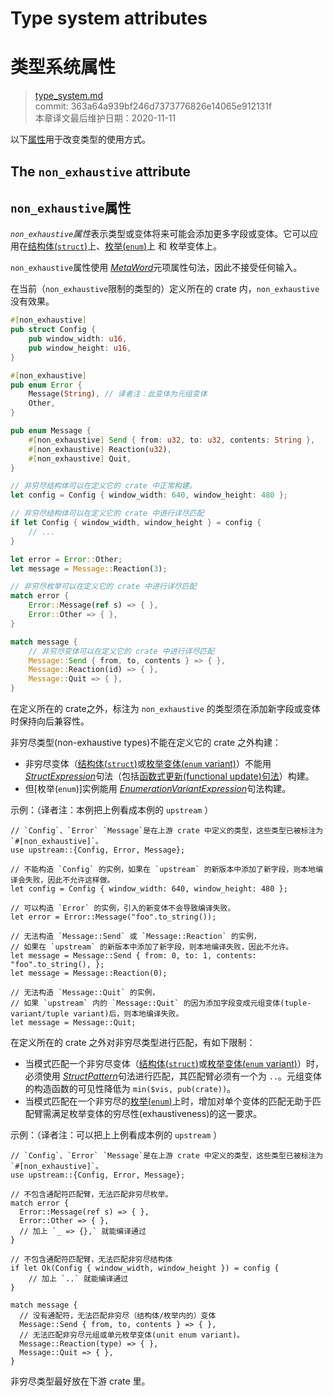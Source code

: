 # Type system attributes
# 类型系统属性

>[type_system.md](https://github.com/rust-lang/reference/blob/master/src/attributes/type_system.md)\
>commit: 363a64a939bf246d7373776826e14065e912131f \
>本章译文最后维护日期：2020-11-11

以下[属性][attributes]用于改变类型的使用方式。

## The `non_exhaustive` attribute
## `non_exhaustive`属性

*`non_exhaustive`属性*表示类型或变体将来可能会添加更多字段或变体。它可以应用在[结构体(`struct`)][struct]上、[枚举(`enum`)][enum]上 和 枚举变体上。

`non_exhaustive`属性使用 [_MetaWord_]元项属性句法，因此不接受任何输入。

在当前（`non_exhaustive`限制的类型的）定义所在的 crate 内，`non_exhaustive` 没有效果。

```rust
#[non_exhaustive]
pub struct Config {
    pub window_width: u16,
    pub window_height: u16,
}

#[non_exhaustive]
pub enum Error {
    Message(String), // 译者注：此变体为元组变体
    Other,
}

pub enum Message {
    #[non_exhaustive] Send { from: u32, to: u32, contents: String },
    #[non_exhaustive] Reaction(u32),
    #[non_exhaustive] Quit,
}

// 非穷尽结构体可以在定义它的 crate 中正常构建。
let config = Config { window_width: 640, window_height: 480 };

// 非穷尽结构体可以在定义它的 crate 中进行详尽匹配
if let Config { window_width, window_height } = config {
    // ...
}

let error = Error::Other;
let message = Message::Reaction(3);

// 非穷尽枚举可以在定义它的 crate 中进行详尽匹配
match error {
    Error::Message(ref s) => { },
    Error::Other => { },
}

match message {
    // 非穷尽变体可以在定义它的 crate 中进行详尽匹配
    Message::Send { from, to, contents } => { },
    Message::Reaction(id) => { },
    Message::Quit => { },
}
```

在定义所在的 crate之外，标注为 `non_exhaustive` 的类型须在添加新字段或变体时保持向后兼容性。

非穷尽类型(non-exhaustive types)不能在定义它的 crate 之外构建：

- 非穷尽变体（[结构体(`struct`)][struct]或[枚举变体(`enum` variant)][enum]）不能用 [_StructExpression_]句法（包括[函数式更新(functional update)句法][functional update syntax]）构建。
- 但[枚举(`enum`)]实例能用 [_EnumerationVariantExpression_]句法构建。

示例：（译者注：本例把上例看成本例的 `upstream` ）
<!-- ignore: requires external crates -->
```rust,ignore
// `Config`、`Error` `Message`是在上游 crate 中定义的类型，这些类型已被标注为 `#[non_exhaustive]`。
use upstream::{Config, Error, Message};

// 不能构造 `Config` 的实例，如果在 `upstream` 的新版本中添加了新字段，则本地编译会失败，因此不允许这样做。
let config = Config { window_width: 640, window_height: 480 };

// 可以构造 `Error` 的实例，引入的新变体不会导致编译失败。
let error = Error::Message("foo".to_string());

// 无法构造 `Message::Send` 或 `Message::Reaction` 的实例，
// 如果在 `upstream` 的新版本中添加了新字段，则本地编译失败，因此不允许。
let message = Message::Send { from: 0, to: 1, contents: "foo".to_string(), };
let message = Message::Reaction(0);

// 无法构造 `Message::Quit` 的实例，
// 如果 `upstream` 内的 `Message::Quit` 的因为添加字段变成元组变体(tuple-variant/tuple variant)后，则本地编译失败。
let message = Message::Quit;
```

在定义所在的 crate 之外对非穷尽类型进行匹配，有如下限制：

- 当模式匹配一个非穷尽变体（[结构体(`struct`)][struct]或[枚举变体(`enum` variant)][enum]）时，必须使用 [_StructPattern_]句法进行匹配，其匹配臂必须有一个为 `..`。元组变体的构造函数的可见性降低为 `min($vis, pub(crate))`。
- 当模式匹配在一个非穷尽的[枚举(`enum`)][enum]上时，增加对单个变体的匹配无助于匹配臂需满足枚举变体的穷尽性(exhaustiveness)的这一要求。

示例：（译者注：可以把上上例看成本例的 `upstream` ）
<!-- ignore: requires external crates -->
```rust, ignore
// `Config`、`Error` `Message`是在上游 crate 中定义的类型，这些类型已被标注为 `#[non_exhaustive]`。
use upstream::{Config, Error, Message};

// 不包含通配符匹配臂，无法匹配非穷尽枚举。
match error {
  Error::Message(ref s) => { },
  Error::Other => { },
  // 加上 `_ => {},` 就能编译通过
}

// 不包含通配符匹配臂，无法匹配非穷尽结构体
if let Ok(Config { window_width, window_height }) = config {
    // 加上 `..` 就能编译通过
}

match message {
  // 没有通配符，无法匹配非穷尽（结构体/枚举内的）变体
  Message::Send { from, to, contents } => { },
  // 无法匹配非穷尽元组或单元枚举变体(unit enum variant)。
  Message::Reaction(type) => { },
  Message::Quit => { },
}
```

非穷尽类型最好放在下游 crate 里。

[_EnumerationVariantExpression_]: ../expressions/enum-variant-expr.md
[_MetaWord_]: ../attributes.md#meta-item-attribute-syntax
[_StructExpression_]: ../expressions/struct-expr.md
[_StructPattern_]: ../patterns.md#struct-patterns
[_TupleStructPattern_]: ../patterns.md#tuple-struct-patterns
[`if let`]: ../expressions/if-expr.md#if-let-expressions
[`match`]: ../expressions/match-expr.md
[attributes]: ../attributes.md
[enum]: ../items/enumerations.md
[functional update syntax]: ../expressions/struct-expr.md#functional-update-syntax
[struct]: ../items/structs.md

<!-- 2020-11-7-->
<!-- checked -->
